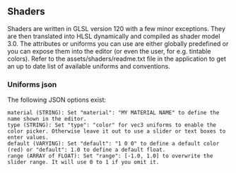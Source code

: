 ## Shaders

Shaders are written in GLSL version 120 with a few minor exceptions. They are then translated into HLSL dynamically and compiled as shader model 3.0. The attributes or uniforms you can use are either globally predefined or you can expose them into the editor (or even the user, for e.g. tintable colors). Refer to the assets/shaders/readme.txt file in the application to get an up to date list of available uniforms and conventions.  

### Uniforms json

The following JSON options exist:

    material (STRING): Set "material": "MY MATERIAL NAME" to define the name shown in the editor.
    type (STRING): Set "type": "color" for vec3 uniforms to enable the color picker. Otherwise leave it out to use a slider or text boxes to enter values.
    default (VARYING): Set "default": "1 0 0" to define a default color (red) or "default": 1.0 to define a default float.
    range (ARRAY of FLOAT): Set "range": [-1.0, 1.0] to overwrite the slider range. It will use 0 to 1 if you omit it.